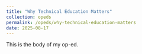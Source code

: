 ```yaml
---
title: "Why Technical Education Matters"
collection: opeds
permalink: /opeds/why-technical-education-matters
date: 2025-08-17
---
```

This is the body of my op-ed.

